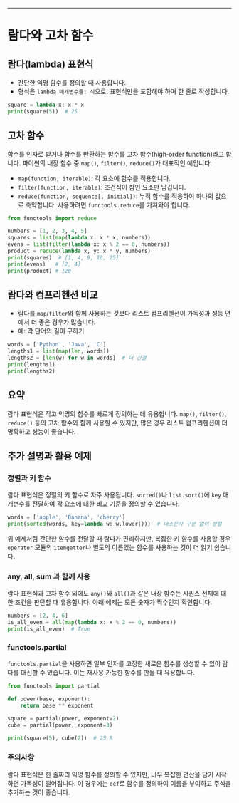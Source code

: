 ---

# 람다와 고차 함수

## 람다(lambda) 표현식

- 간단한 익명 함수를 정의할 때 사용합니다.
- 형식은 `lambda 매개변수들: 식`으로, 표현식만을 포함해야 하며 한 줄로 작성합니다.

```python
square = lambda x: x * x
print(square(5))  # 25
```

## 고차 함수

함수를 인자로 받거나 함수를 반환하는 함수를 고차 함수(high‑order function)라고 합니다. 파이썬의 내장 함수 중 `map()`, `filter()`, `reduce()`가 대표적인 예입니다.

- `map(function, iterable)`: 각 요소에 함수를 적용합니다.
- `filter(function, iterable)`: 조건식이 참인 요소만 남깁니다.
- `reduce(function, sequence[, initial])`: 누적 함수를 적용하여 하나의 값으로 축약합니다. 사용하려면 `functools.reduce`를 가져와야 합니다.

```python
from functools import reduce

numbers = [1, 2, 3, 4, 5]
squares = list(map(lambda x: x * x, numbers))
evens = list(filter(lambda x: x % 2 == 0, numbers))
product = reduce(lambda x, y: x * y, numbers)
print(squares)  # [1, 4, 9, 16, 25]
print(evens)   # [2, 4]
print(product) # 120
```

## 람다와 컴프리헨션 비교

- 람다를 `map`/`filter`와 함께 사용하는 것보다 리스트 컴프리헨션이 가독성과 성능 면에서 더 좋은 경우가 많습니다.
- 예: 각 단어의 길이 구하기

```python
words = ['Python', 'Java', 'C']
lengths1 = list(map(len, words))
lengths2 = [len(w) for w in words]  # 더 간결
print(lengths1)
print(lengths2)
```

## 요약

람다 표현식은 작고 익명의 함수를 빠르게 정의하는 데 유용합니다. `map()`, `filter()`, `reduce()` 등의 고차 함수와 함께 사용할 수 있지만, 많은 경우 리스트 컴프리헨션이 더 명확하고 성능이 좋습니다.

## 추가 설명과 활용 예제

### 정렬과 키 함수

람다 표현식은 정렬의 키 함수로 자주 사용됩니다. `sorted()`나 `list.sort()`에 `key` 매개변수를 전달하여 각 요소에 대한 비교 기준을 정의할 수 있습니다.

```python
words = ['apple', 'Banana', 'cherry']
print(sorted(words, key=lambda w: w.lower()))  # 대소문자 구분 없이 정렬
```

위 예제처럼 간단한 함수를 전달할 때 람다가 편리하지만, 복잡한 키 함수를 사용할 경우 `operator` 모듈의 `itemgetter`나 별도의 이름있는 함수를 사용하는 것이 더 읽기 쉽습니다.

### any, all, sum 과 함께 사용

람다 표현식과 고차 함수 외에도 `any()`와 `all()`과 같은 내장 함수는 시퀀스 전체에 대한 조건을 판단할 때 유용합니다. 아래 예제는 모든 숫자가 짝수인지 확인합니다.

```python
numbers = [2, 4, 6]
is_all_even = all(map(lambda x: x % 2 == 0, numbers))
print(is_all_even)  # True
```

### functools.partial

`functools.partial`을 사용하면 일부 인자를 고정한 새로운 함수를 생성할 수 있어 람다를 대신할 수 있습니다. 이는 재사용 가능한 함수를 만들 때 유용합니다.

```python
from functools import partial

def power(base, exponent):
    return base ** exponent

square = partial(power, exponent=2)
cube = partial(power, exponent=3)

print(square(5), cube(2))  # 25 8
```

### 주의사항

람다 표현식은 한 줄짜리 익명 함수를 정의할 수 있지만, 너무 복잡한 연산을 담기 시작하면 가독성이 떨어집니다. 이 경우에는 `def`로 함수를 정의하여 이름을 부여하고 주석을 추가하는 것이 좋습니다.